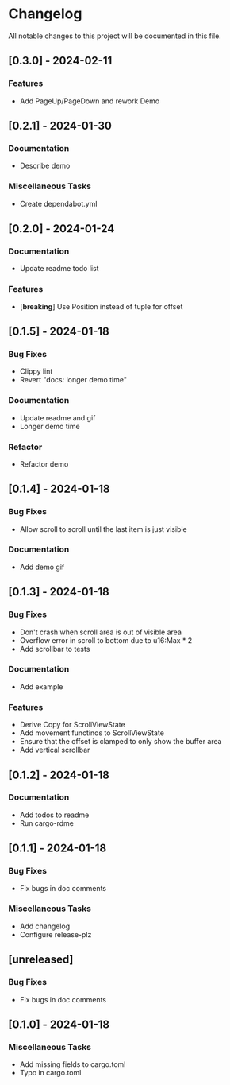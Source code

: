 # Changelog

All notable changes to this project will be documented in this file.

<!-- generated by git-cliff -->
## [0.3.0] - 2024-02-11

### Features

- Add PageUp/PageDown and rework Demo

<!-- generated by git-cliff -->
## [0.2.1] - 2024-01-30

### Documentation

- Describe demo

### Miscellaneous Tasks

- Create dependabot.yml

<!-- generated by git-cliff -->
## [0.2.0] - 2024-01-24

### Documentation

- Update readme todo list

### Features

- [**breaking**] Use Position instead of tuple for offset

<!-- generated by git-cliff -->
## [0.1.5] - 2024-01-18

### Bug Fixes

- Clippy lint
- Revert "docs: longer demo time"

### Documentation

- Update readme and gif
- Longer demo time

### Refactor

- Refactor demo

<!-- generated by git-cliff -->
## [0.1.4] - 2024-01-18

### Bug Fixes

- Allow scroll to scroll until the last item is just visible

### Documentation

- Add demo gif

<!-- generated by git-cliff -->
## [0.1.3] - 2024-01-18

### Bug Fixes

- Don't crash when scroll area is out of visible area
- Overflow error in scroll to bottom due to u16:Max * 2
- Add scrollbar to tests

### Documentation

- Add example

### Features

- Derive Copy for ScrollViewState
- Add movement functinos to ScrollViewState
- Ensure that the offset is clamped to only show the buffer area
- Add vertical scrollbar

<!-- generated by git-cliff -->
## [0.1.2] - 2024-01-18

### Documentation

- Add todos to readme
- Run cargo-rdme

<!-- generated by git-cliff -->
## [0.1.1] - 2024-01-18

### Bug Fixes

- Fix bugs in doc comments

### Miscellaneous Tasks

- Add changelog
- Configure release-plz

<!-- generated by git-cliff -->
## [unreleased]

### Bug Fixes

- Fix bugs in doc comments

## [0.1.0] - 2024-01-18

### Miscellaneous Tasks

- Add missing fields to cargo.toml
- Typo in cargo.toml

<!-- generated by git-cliff -->
